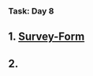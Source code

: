 ### Task: Day 8

## 1. [Survey-Form](https://github.com/Sharavanakumar35/day-8-task/blob/main/index.html)

## 2. 
